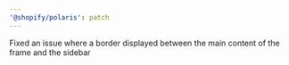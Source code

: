 ```yaml
---
'@shopify/polaris': patch
---
```


Fixed an issue where a border displayed between the main content of the frame and the sidebar
